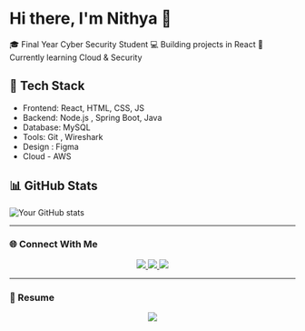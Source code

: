 # Hi there, I'm Nithya 👋  

🎓 Final Year Cyber Security Student
💻 Building projects in React
🌱 Currently learning Cloud & Security  

## 🚀 Tech Stack
- Frontend: React, HTML, CSS, JS  
- Backend: Node.js , Spring Boot, Java  
- Database: MySQL  
- Tools: Git , Wireshark
- Design : Figma
- Cloud - AWS



## 📊 GitHub Stats
![Your GitHub stats](https://github-readme-stats.vercel.app/api?username=YourUserName&show_icons=true&theme=radical)

---

### 🌐 Connect With Me

<p align="center">
  <a href="https://www.linkedin.com/in/nithya-ravikumar/" target="blank">
    <img src="https://img.shields.io/badge/LinkedIn-0077B5?style=for-the-badge&logo=linkedin&logoColor=white" />
  </a>
  <a href="mailto:nithyaravikumar77@gmail.com">
    <img src="https://img.shields.io/badge/Gmail-D14836?style=for-the-badge&logo=gmail&logoColor=white" />
  </a>
  <a href="https://leetcode.com/u/NITHYAR711110/" target="blank">
    <img src="https://img.shields.io/badge/-LeetCode-FFA116?style=for-the-badge&logo=LeetCode&logoColor=black" />
  </a>
</p>

---

### 📝 Resume
<p align="center">
  <a href="https://drive.google.com/file/d/19zpIoVw-y5kNPp-mqevCNCGgt3MJyrhl/view?usp=drive_link" target="_blank">
    <img src="https://img.shields.io/badge/View_My_Resume-4285F4?style=for-the-badge&logo=google-drive&logoColor=white" />
  </a>
</p>
